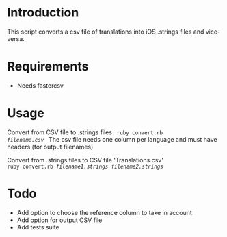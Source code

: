 # Introduction
This script converts a csv file of translations into iOS .strings files and vice-versa.

# Requirements
* Needs fastercsv

# Usage
Convert from CSV file to .strings files 
<code>
  ruby convert.rb <i>filename.csv</i>
</code>
The csv file needs one column per language and must have headers (for output filenames)

Convert from .strings files to CSV file 'Translations.csv'
<code>
 ruby convert.rb <i>filename1.strings</i> <i>filename2.strings</i>
</code>



# Todo
* Add option to choose the reference column to take in account
* Add option for output CSV file
* Add tests suite

